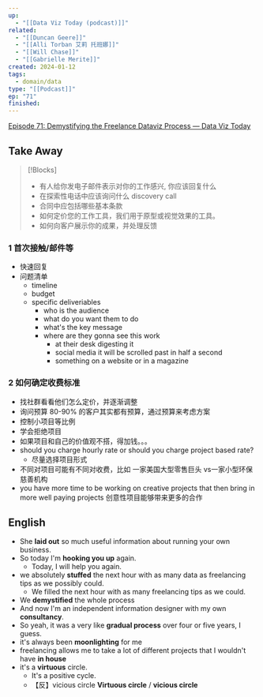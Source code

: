 ```yaml
---
up:
  - "[[Data Viz Today (podcast)]]"
related:
  - "[[Duncan Geere]]"
  - "[[Alli Torban 艾莉 托班娜]]"
  - "[[Will Chase]]"
  - "[[Gabrielle Merite]]"
created: 2024-01-12
tags:
  - domain/data
type: "[[Podcast]]"
ep: "71"
finished: 
---
```




[Episode 71: Demystifying the Freelance Dataviz Process — Data Viz Today](https://dataviztoday.com/shownotes/71)

## Take Away

> [!Blocks]
> - 有人给你发电子邮件表示对你的工作感兴, 你应该回复什么
> - 在探索性电话中应该询问什么 discovery call
> - 合同中应包括哪些基本条款
> - 如何定价您的工作工具，我们用于原型或视觉效果的工具。
> - 如何向客户展示你的成果，并处理反馈


### 1 首次接触/邮件等

- 快速回复
- 问题清单
	- timeline
	- budget
	- specific deliveriables
		- who is the audience
		- what do you want them to do
		- what's the key message
		- where are they gonna see this work
			- at their desk digesting it
			- social media it will be scrolled past in half a second
			- something on a website or in a magazine

### 2 如何确定收费标准

- 找社群看看他们怎么定价，并逐渐调整
- 询问预算 80-90% 的客户其实都有预算，通过预算来考虑方案
- 控制小项目等比例
- 学会拒绝项目
- 如果项目和自己的价值观不搭，得加钱。。。
- should you charge hourly rate or should you charge project based rate?
	- 尽量选择项目形式
- 不同对项目可能有不同对收费，比如 一家美国大型零售巨头 vs一家小型环保慈善机构
- you have more time to be working on creative projects that then bring in more well paying projects 创意性项目能够带来更多的合作



## English

- She **laid out** so much useful information about running your own business.
- So today I'm **hooking you up** again.
	- Today, I will help you again.
- we absolutely **stuffed** the next hour with as many data as freelancing tips as we possibly could.
	- We filled the next hour with as many freelancing tips as we could.
- We **demystified** the whole process
- And now I'm an independent information designer with my own **consultancy**.
- So yeah, it was a very like **gradual process** over four or five years, I guess.
- it's always been **moonlighting** for me
- freelancing allows me to take a lot of different projects that I wouldn't have **in house**
- it's a **virtuous** circle.
	- It's a positive cycle.
	- 【反】vicious circle **Virtuous circle** / **vicious circle**







